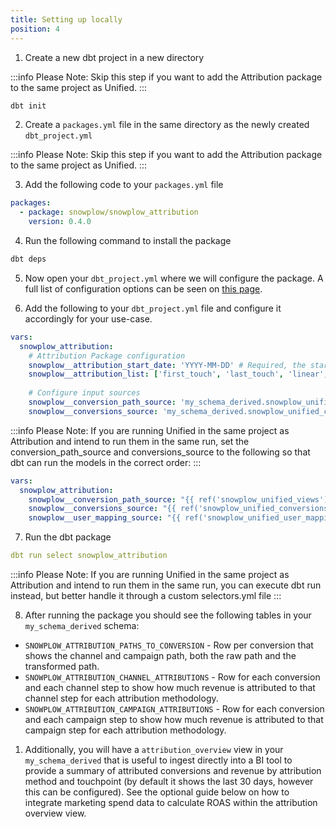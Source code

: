 ```yaml
---
title: Setting up locally
position: 4
---
```



1. Create a new dbt project in a new directory 

:::info 
Please Note: Skip this step if you want to add the Attribution package to the same project as Unified.
:::

```bash
dbt init
```

2. Create a `packages.yml` file in the same directory as the newly created `dbt_project.yml` 

:::info 
Please Note: Skip this step if you want to add the Attribution package to the same project as Unified.
:::

3. Add the following code to your `packages.yml` file

```yml
packages:
  - package: snowplow/snowplow_attribution
    version: 0.4.0
```

4. Run the following command to install the package

```bash
dbt deps
```

5. Now open your `dbt_project.yml` where we will configure the package. A full list of configuration options can be seen on [this page](https://docs.snowplow.io/docs/modeling-your-data/modeling-your-data-with-dbt/dbt-configuration/attribution/).

6. Add the following to your `dbt_project.yml` file and configure it accordingly for your use-case.

```yml
vars:
  snowplow_attribution:
    # Attribution Package configuration
    snowplow__attribution_start_date: 'YYYY-MM-DD' # Required, the start date for conversions to be processed from.
    snowplow__attribution_list: ['first_touch', 'last_touch', 'linear', 'position_based'] # Optional, by default all are calculated
    
    # Configure input sources
    snowplow__conversion_path_source: 'my_schema_derived.snowplow_unified_views' # Location of your snowplow_unified_views table 
    snowplow__conversions_source: 'my_schema_derived.snowplow_unified_conversions' # Location of your snowplow_unified_conversions table 
```

:::info 
Please Note: If you are running Unified in the same project as Attribution and intend to run them in the same run, set the conversion_path_source and conversions_source to the following so that dbt can run the models in the correct order:
:::

```yml
vars:
  snowplow_attribution:
    snowplow__conversion_path_source: "{{ ref('snowplow_unified_views') }}"
    snowplow__conversions_source: "{{ ref('snowplow_unified_conversions') }}"
    snowplow__user_mapping_source: "{{ ref('snowplow_unified_user_mapping') }}"
```

7. Run the dbt package

```yml
dbt run select snowplow_attribution
```
:::info 
Please Note: If you are running Unified in the same project as Attribution and intend to run them in the same run, you can execute dbt run instead, but better handle it through a custom selectors.yml file
:::

8. After running the package you should see the following tables in your `my_schema_derived` schema:
- `SNOWPLOW_ATTRIBUTION_PATHS_TO_CONVERSION` - Row per conversion that shows the channel and campaign path, both the raw path and the transformed path.
- `SNOWPLOW_ATTRIBUTION_CHANNEL_ATTRIBUTIONS` - Row for each conversion and each channel step to show how much revenue is attributed to that channel step for each attribution methodology.
- `SNOWPLOW_ATTRIBUTION_CAMPAIGN_ATTRIBUTIONS` - Row for each conversion and each campaign step to show how much revenue is attributed to that campaign step for each attribution methodology.
1. Additionally, you will have a `attribution_overview` view in your `my_schema_derived` that is useful to ingest directly into a BI tool to provide a summary of attributed conversions and revenue by attribution method and touchpoint (by default it shows the last 30 days, however this can be configured). See the optional guide below on how to integrate marketing spend data to calculate ROAS within the attribution overview view.
